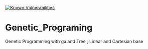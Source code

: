 [![Known Vulnerabilities](https://snyk.io/test/github/zluo01/Genetic_Programing/badge.svg?targetFile=pom.xml)](https://snyk.io/test/github/zluo01/Genetic_Programing?targetFile=pom.xml)

# Genetic_Programing
Genetic Programming with ga and Tree , Linear and Cartesian base
